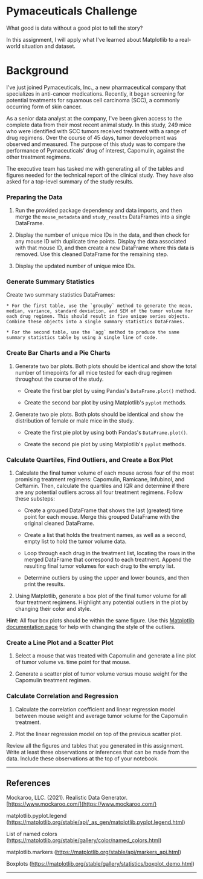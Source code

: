 # Pymaceuticals Challenge

What good is data without a good plot to tell the story?

In this assignment, I will apply what I've learned about Matplotlib to a real-world situation and dataset.

# Background

I've just joined Pymaceuticals, Inc., a new pharmaceutical company that specializes in anti-cancer medications. Recently, it began screening for potential treatments for squamous cell carcinoma (SCC), a commonly occurring form of skin cancer.

As a senior data analyst at the company, I've been given access to the complete data from their most recent animal study. In this study, 249 mice who were identified with SCC tumors received treatment with a range of drug regimens. Over the course of 45 days, tumor development was observed and measured. The purpose of this study was to compare the performance of Pymaceuticals’ drug of interest, Capomulin, against the other treatment regimens.

The executive team has tasked me with generating all of the tables and figures needed for the technical report of the clinical study. They have also asked for a top-level summary of the study results.

### Preparing the Data

1. Run the provided package dependency and data imports, and then merge the `mouse_metadata` and `study_results` DataFrames into a single DataFrame.

2. Display the number of unique mice IDs in the data, and then check for any mouse ID with duplicate time points. Display the data associated with that mouse ID, and then create a new DataFrame where this data is removed. Use this cleaned DataFrame for the remaining step.

3. Display the updated number of unique mice IDs.

### Generate Summary Statistics

Create two summary statistics DataFrames:

    * For the first table, use the `groupby` method to generate the mean, median, variance, standard deviation, and SEM of the tumor volume for each drug regimen. This should result in five unique series objects. Combine these objects into a single summary statistics DataFrames.

    * For the second table, use the `agg` method to produce the same summary statistics table by using a single line of code.

### Create Bar Charts and a Pie Charts

1. Generate two bar plots. Both plots should be identical and show the total number of timepoints for all mice tested for each drug regimen throughout the course of the study.

    * Create the first bar plot by using Pandas's `DataFrame.plot()` method.

    * Create the second bar plot by using Matplotlib's `pyplot` methods.

2. Generate two pie plots. Both plots should be identical and show the distribution of female or male mice in the study.

    * Create the first pie plot by using both Pandas's `DataFrame.plot()`.

    * Create the second pie plot by using Matplotlib's `pyplot` methods.

### Calculate Quartiles, Find Outliers, and Create a Box Plot 

1. Calculate the final tumor volume of each mouse across four of the most promising treatment regimens: Capomulin, Ramicane, Infubinol, and Ceftamin. Then, calculate the quartiles and IQR and determine if there are any potential outliers across all four treatment regimens. Follow these substeps:

    * Create a grouped DataFrame that shows the last (greatest) time point for each mouse. Merge this grouped DataFrame with the original cleaned DataFrame.

    * Create a list that holds the treatment names, as well as a second, empty list to hold the tumor volume data.

    * Loop through each drug in the treatment list, locating the rows in the merged DataFrame that correspond to each treatment. Append the resulting final tumor volumes for each drug to the empty list. 

    * Determine outliers by using the upper and lower bounds, and then print the results.
    
2. Using Matplotlib, generate a box plot of the final tumor volume for all four treatment regimens. Highlight any potential outliers in the plot by changing their color and style.

  **Hint**: All four box plots should be within the same figure. Use this [Matplotlib documentation page](https://matplotlib.org/gallery/pyplots/boxplot_demo_pyplot.html#sphx-glr-gallery-pyplots-boxplot-demo-pyplot-py) for help with changing the style of the outliers.

### Create a Line Plot and a Scatter Plot

1. Select a mouse that was treated with Capomulin and generate a line plot of tumor volume vs. time point for that mouse.

2. Generate a scatter plot of tumor volume versus mouse weight for the Capomulin treatment regimen.

### Calculate Correlation and Regression

1. Calculate the correlation coefficient and linear regression model between mouse weight and average tumor volume for the Capomulin treatment. 

2. Plot the linear regression model on top of the previous scatter plot.


Review all the figures and tables that you generated in this assignment. Write at least three observations or inferences that can be made from the data. Include these observations at the top of your notebook.

- - -

## References

Mockaroo, LLC. (2021). Realistic Data Generator. [https://www.mockaroo.com/](https://www.mockaroo.com/)

matplotlib.pyplot.legend (https://matplotlib.org/stable/api/_as_gen/matplotlib.pyplot.legend.html)

List of named colors (https://matplotlib.org/stable/gallery/color/named_colors.html)

matplotlib.markers (https://matplotlib.org/stable/api/markers_api.html)

Boxplots (https://matplotlib.org/stable/gallery/statistics/boxplot_demo.html)

- - -
